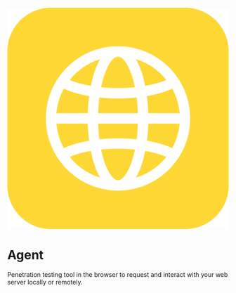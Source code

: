 ![logo](imgs/agent.png)
# Agent
Penetration testing tool in the browser to request and interact with your web server locally or remotely.
